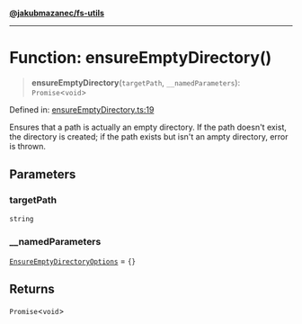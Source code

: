 [**@jakubmazanec/fs-utils**](../README.md)

---

# Function: ensureEmptyDirectory()

> **ensureEmptyDirectory**(`targetPath`, `__namedParameters`): `Promise`\<`void`\>

Defined in:
[ensureEmptyDirectory.ts:19](https://github.com/jakubmazanec/tools/blob/6fe16df773d5da14c29261ea934e72b3f99fabb7/packages/fs-utils/source/ensureEmptyDirectory.ts#L19)

Ensures that a path is actually an empty directory. If the path doesn't exist, the directory is
created; if the path exists but isn't an ampty directory, error is thrown.

## Parameters

### targetPath

`string`

### \_\_namedParameters

[`EnsureEmptyDirectoryOptions`](../type-aliases/EnsureEmptyDirectoryOptions.md) = `{}`

## Returns

`Promise`\<`void`\>
